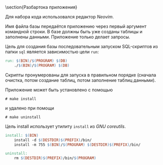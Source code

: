 \section{Разбартока приложения}

Для набора кода использовался редактор *Neovim*.

Имя файла базы передаётся приложению через первый аргумент командной строки. В базе должны быть уже созданы таблицы и заполнены данными. Приложение только делает запросы.

Цель для создания базы последовательным запуском SQL-скриптов из папки `sql` является зависимостью цели `run`:

```makefile
run: $(BIN)/$(PROGRAM) $(DB)
    ./$(BIN)/$(PROGRAM) $(DB)
```

Скрипты пронумерованы для запуска в правильном порядке (сначала очистка, потом создание таблиц, потом заполнение таблиц данными).

Приложение может быть установлено с помощью

`# make install`

и удалено при помощи

`# make uninstall`

Цель install использует утилиту `install` из *GNU coreutils*.

```makefile
install: $(BIN)
    install -d $(DESTDIR)$(PREFIX)/bin/
    install -m 755 $(BIN)/$(PROGRAM) $(DESTDIR)$(PREFIX)/bin/

uninstall:
    rm $(DESTDIR)$(PREFIX)/bin/$(PROGRAM)
```
